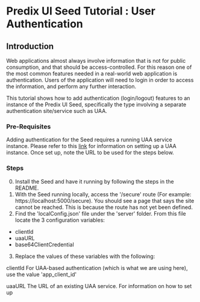 # Predix UI Seed Tutorial : User Authentication

## Introduction
Web applications almost always involve information that is not for public consumption, and that should be access-controlled.  For this reason one of the most common features needed in a real-world web application is authentication.  Users of the application will need to login in order to access the information, and perform any further interaction.

This tutorial shows how to add authentication (login/logout) features to an instance of the Predix UI Seed, specifically the type involving a separate authentication site/service such as UAA.


### Pre-Requisites
Adding authentication for the Seed requires a running UAA service instance.  Please refer to this [link]() for information on setting up a UAA instance.  Once set up, note the URL to be used for the steps below.

### Steps

0. Install the Seed and have it running by following the steps in the README.
1. With the Seed running locally, access the '/secure' route (For example: https://localhost:5000/secure).  You should see a page that says the site cannot be reached.  This is because the route has not yet been defined.
2. Find the 'localConfig.json' file under the 'server' folder.  From this file locate the 3 configuration variables:
  - clientId
  - uaaURL
  - base64ClientCredential
3. Replace the values of these variables with the following:

  clientId
  For UAA-based authentication (which is what we are using here), use the value 'app_client_id'
  
  uaaURL
  The URL of an existing UAA service.  For information on how to set up
